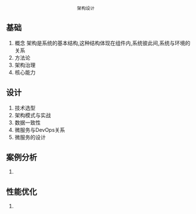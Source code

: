                                架构设计
## 基础
 1. 概念
    架构是系统的基本结构,这种结构体现在组件内,系统彼此间,系统与环境的关系
 2. 方法论
 3. 架构治理
 4. 核心能力
## 设计
 1. 技术选型
 2. 架构模式与实战
 3. 数据一致性
 4. 微服务与DevOps关系
 5. 微服务的设计
## 案例分析
 1. 
## 性能优化
 1. 

